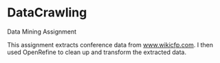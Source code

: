 # DataCrawling
Data Mining Assignment

This assignment extracts conference data from www.wikicfp.com. 
I then used OpenRefine to clean up and transform the extracted data.

